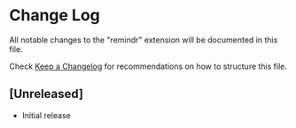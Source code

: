 # Change Log

All notable changes to the "remindr" extension will be documented in this file.

Check [Keep a Changelog](http://keepachangelog.com/) for recommendations on how to structure this file.

## [Unreleased]

- Initial release